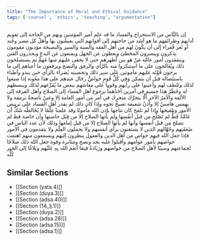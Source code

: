 ```yaml
---
title: "The Importance of Moral and Ethical Guidance"
tags: ['counsel', 'ethics', 'teaching', "argumentation"]
---
```


 إن بالنَّاس من الاستخراج والفساد ما قد علم أمير المؤمنين وبهم من الحاجة إلى تقويم آدابهم وطرائقهم ما هو أشد من حاجتهم إلى أقواتهم التي يعيشُون بها وأهلُ كل مصر وجُند أو ثَغر فُقراء إلى أن يكُونَ لهم من أهل الفقه والسنة والسير والنصيحة مؤدبون مقومون يذكرون ويبصرون المخطئ ويعظون عن الجهل ويمنعون عن البدع ويحذرون الفتن ويتفقدون أمور عامَّة مَنْ هو بين أظهرهم حتى لا يخفى عليهم منها مُهمٌّ ثم يستصلحون ذلك ويُعَالجون على ما استنكروا منه بالرَّأي والرفق والنصح ويرفعون ما أعياهم إلى ما يرجون قُوَّتَه عليهم مأمونين عَلَى سير ذلك وتحصينه بُصَراء بالرأي حين يبدو وأطباء باستئصاله قبل أن يتمكن
وَفي كُلِّ قَومٍ خواصُّ رجَال عندهم على هذا معُونة إذا صنعوا لذلك وتَلطف لهم وأعينوا على رأيهم وقووا على معاشهم ببعض ما يُفَرِّغهم لذلك ويبسطهم له وخَطَرُ هذا جسيم في أمرين أحَدُهما برجوع أهل الفساد إلى الصلاح وأهل الفرقة إلى الألفة والأمرُ الآخر ألَّا يتحرَّك متحرك في أمر من أمور العامة إلا وعينٌ ناصحةٌ ترمقه ولا يهمس هامسٌ إلا وأذنٌ شفيقة تصيخُ نحوه وإذا كان ذلك لم يقدر أهل الفساد على تربيص الأمور وتلقيحها وإذا لم تلقح كان نتاجها  بإذن الله  مأمونًا
وقد علمنا عِلْمًا لا يُخَالطُه شَكٌّ أن عَامَّةً قَطُّ لم تَصْلُح من قبل أنفُسِها ولم يأتها الصلاح إلا من قِبَل خاصتها وأن خاصة قط لم تصلح من قبل أنفسها وأنها لم يأتها الصلاح إلا من قبل إمامها وذلك لأن عدد الناس في ضَعَفَتِهم وجُهَّالهم الذين لا يستغنون برأي أنفسهم ولا يحملون العِلْم ولا يتقدمون في الأمور فإذا جعل الله فيهم خواص من أهل الدين والعقول ينظرون إليهم ويسمعون منهم اهتمت خواصهم بأمور عوامهم وأقبلوا عليه بجد ونصح ومثابرة وقوة جعل الله ذلك صلاحًا لجماعتهم وسببًا لأهل الصلاح من خواصهم وزيَادَةٌ فيمَا أنعَمَ الله بِهِ عَلَيْهم وبَلاغًا إلى الخير كُلِّه

## Similar Sections
- [[Section (yata.4)]]
 - [[Section (duya.3)]]
 - [[Section (adsa.40)]]
 - [[Section (14_lj.1)]]
 - [[Section (duya.2)]]
 - [[Section (adsa.28)]]
 - [[Section (adsa.15)]]
 - [[Section (adsa.1)]]
